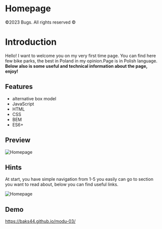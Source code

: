 # Homepage
©2023 Bugs. All rights reserved ©
# Introduction
Hello! I want to welcome you on my very first time page. You can find here few bike parks, the best in Poland in my opinion.Page is in Polish language. **Below also is some useful and technical information about the page, enjoy!**

## Features
- alternative box model
- JavaScript
- HTML
- CSS
- BEM
- ES6+

## Preview

![Homepage](https://github.com/Baks44/modu-03/blob/main/image/preview.gif?raw=true)


## Hints
At start, you have simple navigation from 1-5 you easily can go to section you want to read about, below you can find useful links.

![Homepage](https://github.com/Baks44/modu-03/blob/main/image/preview2.gif?raw=true)

## Demo
https://baks44.github.io/modu-03/
